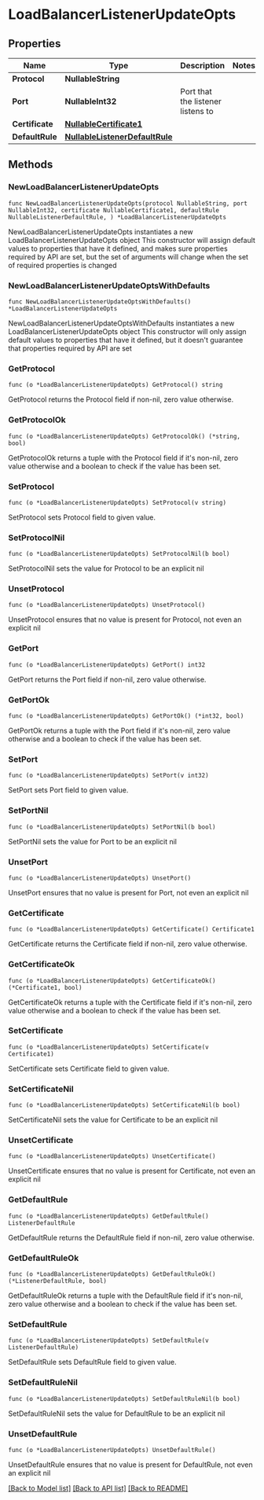 # LoadBalancerListenerUpdateOpts

## Properties

Name | Type | Description | Notes
------------ | ------------- | ------------- | -------------
**Protocol** | **NullableString** |  | 
**Port** | **NullableInt32** | Port that the listener listens to | 
**Certificate** | [**NullableCertificate1**](Certificate1.md) |  | 
**DefaultRule** | [**NullableListenerDefaultRule**](ListenerDefaultRule.md) |  | 

## Methods

### NewLoadBalancerListenerUpdateOpts

`func NewLoadBalancerListenerUpdateOpts(protocol NullableString, port NullableInt32, certificate NullableCertificate1, defaultRule NullableListenerDefaultRule, ) *LoadBalancerListenerUpdateOpts`

NewLoadBalancerListenerUpdateOpts instantiates a new LoadBalancerListenerUpdateOpts object
This constructor will assign default values to properties that have it defined,
and makes sure properties required by API are set, but the set of arguments
will change when the set of required properties is changed

### NewLoadBalancerListenerUpdateOptsWithDefaults

`func NewLoadBalancerListenerUpdateOptsWithDefaults() *LoadBalancerListenerUpdateOpts`

NewLoadBalancerListenerUpdateOptsWithDefaults instantiates a new LoadBalancerListenerUpdateOpts object
This constructor will only assign default values to properties that have it defined,
but it doesn't guarantee that properties required by API are set

### GetProtocol

`func (o *LoadBalancerListenerUpdateOpts) GetProtocol() string`

GetProtocol returns the Protocol field if non-nil, zero value otherwise.

### GetProtocolOk

`func (o *LoadBalancerListenerUpdateOpts) GetProtocolOk() (*string, bool)`

GetProtocolOk returns a tuple with the Protocol field if it's non-nil, zero value otherwise
and a boolean to check if the value has been set.

### SetProtocol

`func (o *LoadBalancerListenerUpdateOpts) SetProtocol(v string)`

SetProtocol sets Protocol field to given value.


### SetProtocolNil

`func (o *LoadBalancerListenerUpdateOpts) SetProtocolNil(b bool)`

 SetProtocolNil sets the value for Protocol to be an explicit nil

### UnsetProtocol
`func (o *LoadBalancerListenerUpdateOpts) UnsetProtocol()`

UnsetProtocol ensures that no value is present for Protocol, not even an explicit nil
### GetPort

`func (o *LoadBalancerListenerUpdateOpts) GetPort() int32`

GetPort returns the Port field if non-nil, zero value otherwise.

### GetPortOk

`func (o *LoadBalancerListenerUpdateOpts) GetPortOk() (*int32, bool)`

GetPortOk returns a tuple with the Port field if it's non-nil, zero value otherwise
and a boolean to check if the value has been set.

### SetPort

`func (o *LoadBalancerListenerUpdateOpts) SetPort(v int32)`

SetPort sets Port field to given value.


### SetPortNil

`func (o *LoadBalancerListenerUpdateOpts) SetPortNil(b bool)`

 SetPortNil sets the value for Port to be an explicit nil

### UnsetPort
`func (o *LoadBalancerListenerUpdateOpts) UnsetPort()`

UnsetPort ensures that no value is present for Port, not even an explicit nil
### GetCertificate

`func (o *LoadBalancerListenerUpdateOpts) GetCertificate() Certificate1`

GetCertificate returns the Certificate field if non-nil, zero value otherwise.

### GetCertificateOk

`func (o *LoadBalancerListenerUpdateOpts) GetCertificateOk() (*Certificate1, bool)`

GetCertificateOk returns a tuple with the Certificate field if it's non-nil, zero value otherwise
and a boolean to check if the value has been set.

### SetCertificate

`func (o *LoadBalancerListenerUpdateOpts) SetCertificate(v Certificate1)`

SetCertificate sets Certificate field to given value.


### SetCertificateNil

`func (o *LoadBalancerListenerUpdateOpts) SetCertificateNil(b bool)`

 SetCertificateNil sets the value for Certificate to be an explicit nil

### UnsetCertificate
`func (o *LoadBalancerListenerUpdateOpts) UnsetCertificate()`

UnsetCertificate ensures that no value is present for Certificate, not even an explicit nil
### GetDefaultRule

`func (o *LoadBalancerListenerUpdateOpts) GetDefaultRule() ListenerDefaultRule`

GetDefaultRule returns the DefaultRule field if non-nil, zero value otherwise.

### GetDefaultRuleOk

`func (o *LoadBalancerListenerUpdateOpts) GetDefaultRuleOk() (*ListenerDefaultRule, bool)`

GetDefaultRuleOk returns a tuple with the DefaultRule field if it's non-nil, zero value otherwise
and a boolean to check if the value has been set.

### SetDefaultRule

`func (o *LoadBalancerListenerUpdateOpts) SetDefaultRule(v ListenerDefaultRule)`

SetDefaultRule sets DefaultRule field to given value.


### SetDefaultRuleNil

`func (o *LoadBalancerListenerUpdateOpts) SetDefaultRuleNil(b bool)`

 SetDefaultRuleNil sets the value for DefaultRule to be an explicit nil

### UnsetDefaultRule
`func (o *LoadBalancerListenerUpdateOpts) UnsetDefaultRule()`

UnsetDefaultRule ensures that no value is present for DefaultRule, not even an explicit nil

[[Back to Model list]](../README.md#documentation-for-models) [[Back to API list]](../README.md#documentation-for-api-endpoints) [[Back to README]](../README.md)


